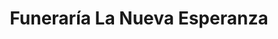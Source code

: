 ---
title: "Funeraría La Nueva Esperanza"
url: /lourdes/funeraria-la-nueva-esperanza/
shop: Bestattungen
---